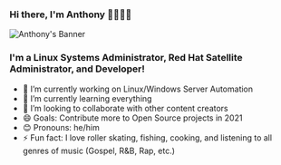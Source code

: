 ### Hi there, I'm Anthony 👋🏾👲🏿

![Anthony's Banner](../images/IMG_3028_800x400.png?raw=true)

### I'm a Linux Systems Administrator, Red Hat Satellite Administrator, and Developer!
- 🔭 I’m currently working on Linux/Windows Server Automation
- 🌱 I’m currently learning everything
- 👯 I’m looking to collaborate with other content creators
- 😄 Goals: Contribute more to Open Source projects in 2021
- 😊 Pronouns: he/him
- ⚡ Fun fact: I love roller skating, fishing, cooking, and listening to all genres of music (Gospel, R&B, Rap, etc.)

<!-- - 🤔 I’m looking for help with ...
- 💬 Ask me about ...
- 📫 How to reach me: ... -->

<!-- ### Connect with me:

[<img align="left" alt="LinkedIn" width="26px" src="https://img.icons8.com/color/48/000000/linkedin.png"/>][linkedin]
[<img align="left" alt="YouTube" width="26px" src="https://img.icons8.com/color/48/000000/youtube.png"/>][youtube] -->

<br />

<!-- ### Languages and Tools:

[<img align="left" alt="Visual Studio" width="26px" src="https://img.icons8.com/color/48/000000/visual-studio-2019.png" />][webdevplaylist]
[<img align="left" alt="Visual Studio Code" width="26px" src="https://img.icons8.com/fluent/48/000000/visual-studio-code-2019.png" />][vscodeplaylist]
[<img align="left" alt="CSS" width="26px" src="https://img.icons8.com/color/48/000000/css3.png" />][cssplaylist] -->

<br />
<br />

[profile]: https://github.com/AnthonyB955/AnthonyB955/blob/master/images/IMG_3028_800x400.jpg
[website]: https://
[twitter]: https://
[youtube]: https://www.youtube.com/
[instagram]: https://
[linkedin]: https://www.linkedin.com/in/anthony-beden-144b7524
[webdevplaylist]: https://www.youtube.com/playlist?list=PLjgVBqx1_9Vrf7BaoIoExeKqZ_YWnSHNY
[jsplaylist]: https://www.youtube.com/playlist?list=PLjgVBqx1_9VoLnSG5-M3fkbHAb8WO4Bsa
[cssplaylist]: https://www.youtube.com/playlist?list=PLjgVBqx1_9VotsFN50eY5Cnp00iphTzT_
[vscodeplaylist]: https://www.youtube.com/playlist?list=PLjgVBqx1_9VoU7TpkfFF2rY_HLJ6itr2-
[nodeplaylist]: https://www.youtube.com/playlist?list=PLjgVBqx1_9Vo90RVgXb3m5_JkthM-2Pk8
[automationplaylist]: https://www.youtube.com/playlist?list=PLjgVBqx1_9VqJfR9ip7zxfQC4wL441uH0
[reactplaylist]: https://

<!--
**AnthonyB955/AnthonyB955** is a ✨ _special_ ✨ repository because its `README.md` (this file) appears on your GitHub profile.

Here are some ideas to get you started:

- 🔭 I’m currently working on ...
- 🌱 I’m currently learning ...
- 👯 I’m looking to collaborate on ...
- 🤔 I’m looking for help with ...
- 💬 Ask me about ...
- 📫 How to reach me: ...
- 😄 Pronouns: ...
- ⚡ Fun fact: ...
- 👋
-->


